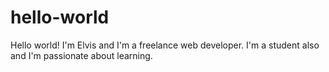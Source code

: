 # hello-world
 
Hello world! I'm Elvis and I'm a freelance web developer.
I'm a student also and I'm passionate about learning.
